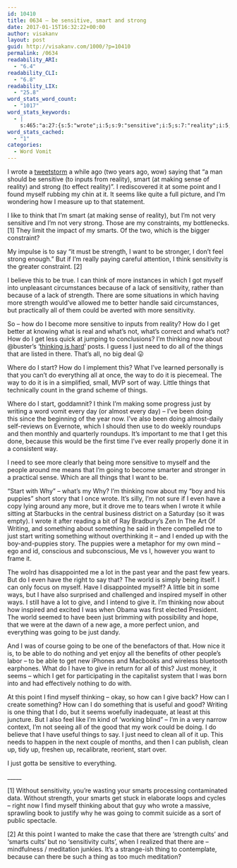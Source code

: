 ```yaml
---
id: 10410
title: 0634 – be sensitive, smart and strong
date: 2017-01-15T16:32:22+00:00
author: visakanv
layout: post
guid: http://visakanv.com/1000/?p=10410
permalink: /0634
readability_ARI:
  - "6.4"
readability_CLI:
  - "6.8"
readability_LIX:
  - "25.8"
word_stats_word_count:
  - "1017"
word_stats_keywords:
  - |
    s:465:"a:27:{s:5:"wrote";i:5;s:9:"sensitive";i:5;s:7:"reality";i:5;s:6:"making";i:3;s:5:"sense";i:3;s:6:"strong";i:3;s:5:"point";i:3;s:5:"seems";i:3;s:4:"like";i:3;s:5:"think";i:4;s:6:"smarts";i:3;s:8:"strength";i:4;s:4:"want";i:3;s:11:"sensitivity";i:4;s:7:"because";i:4;s:6:"what's";i:4;s:8:"thinking";i:6;s:4:"just";i:8;s:4:"need";i:3;s:6:"things";i:5;s:5:"start";i:5;s:7:"writing";i:4;s:5:"going";i:4;s:7:"puppies";i:3;s:4:"give";i:4;s:5:"thing";i:3;s:6:"cults'";i:3;}";
word_stats_cached:
  - "1"
categories:
  - Word Vomit
---
```

I wrote a [tweetstorm](https://twitter.com/visakanv/status/591230884449124353) a while ago (two years ago, wow) saying that &#8220;a man should be sensitive (to inputs from reality), smart (at making sense of reality) and strong (to effect reality)&#8221;. I rediscovered it at some point and I found myself rubbing my chin at it. It seems like quite a full picture, and I&#8217;m wondering how I measure up to that statement.

I like to think that I&#8217;m smart (at making sense of reality), but I&#8217;m not very sensitive and I&#8217;m not very strong. Those are my constraints, my bottlenecks. [1] They limit the impact of my smarts. Of the two, which is the bigger constraint?

My impulse is to say &#8220;it must be strength, I want to be stronger, I don&#8217;t feel strong enough.&#8221; But if I&#8217;m really paying careful attention, I think sensitivity is the greater constraint. [2]

I believe this to be true. I can think of more instances in which I got myself into unpleasant circumstances because of a lack of sensitivity, rather than because of a lack of strength. There are some situations in which having more strength would&#8217;ve allowed me to better handle said circumstances, but practically all of them could be averted with more sensitivity.

So – how do I become more sensitive to inputs from reality? How do I get better at knowing what is real and what&#8217;s not, what&#8217;s correct and what&#8217;s not? How do I get less quick at jumping to conclusions? I&#8217;m thinking now about @buster&#8217;s &#8216;[thinking is hard](https://betterhumans.coach.me/cognitive-bias-cheat-sheet-55a472476b18?source=user_profile---------1----------)&#8216; posts. I guess I just need to do all of the things that are listed in there. That&#8217;s all, no big deal 😛

Where do I start? How do I implement this? What I&#8217;ve learned personally is that you can&#8217;t do everything all at once, the way to do it is piecemeal. The way to do it is in a simplified, small, MVP sort of way. Little things that technically count in the grand scheme of things.

Where do I start, goddamnit? I think I&#8217;m making some progress just by writing a word vomit every day (or almost every day) – I&#8217;ve been doing this since the beginning of the year now. I&#8217;ve also been doing almost-daily self-reviews on Evernote, which I should then use to do weekly roundups and then monthly and quarterly roundups. It&#8217;s important to me that I get this done, because this would be the first time I&#8217;ve ever really properly done it in a consistent way.

I need to see more clearly that being more sensitive to myself and the people around me means that I&#8217;m going to become smarter and stronger in a practical sense. Which are all things that I want to be.

&#8220;Start with Why&#8221; – what&#8217;s my Why? I&#8217;m thinking now about my &#8220;boy and his puppies&#8221; short story that I once wrote. It&#8217;s silly, I&#8217;m not sure if I even have a copy lying around any more, but it drove me to tears when I wrote it while sitting at Starbucks in the central business district on a Saturday (so it was empty). I wrote it after reading a bit of Ray Bradbury&#8217;s Zen In The Art Of Writing, and something about something he said in there compelled me to just start writing something without overthinking it – and I ended up with the boy-and-puppies story. The puppies were a metaphor for my own mind – ego and id, conscious and subconscious, Me vs I, however you want to frame it.

The wolrd has disappointed me a lot in the past year and the past few years. But do I even have the right to say that? The world is simply being itself. I can only focus on myself. Have I disappointed myself? A little bit in some ways, but I have also surprised and challenged and inspired myself in other ways. I still have a lot to give, and I intend to give it. I&#8217;m thinking now about how inspired and excited I was when Obama was first elected President. The world seemed to have been just brimming with possibility and hope, that we were at the dawn of a new age, a more perfect union, and everything was going to be just dandy.

And I was of course going to be one of the benefactors of that. How nice it is, to be able to do nothing and yet enjoy all the benefits of other people&#8217;s labor – to be able to get new iPhones and Macbooks and wireless bluetooth earphones. What do I have to give in return for all of this? Just money, it seems – which I get for participating in the capitalist system that I was born into and had effectively nothing to do with.

At this point I find myself thinking – okay, so how can I give back? How can I create something? How can I do something that is useful and good? Writing is one thing that I do, but it seems woefully inadequate, at least at this juncture. But I also feel like I&#8217;m kind of &#8216;working blind&#8221; – I&#8217;m in a very narrow context, I&#8217;m not seeing all of the good that my work could be doing. I do believe that I have useful things to say. I just need to clean all of it up. This needs to happen in the next couple of months, and then I can publish, clean up, tidy up, freshen up, recalibrate, reorient, start over.

I just gotta be sensitive to everything.

\_____

[1] Without sensitivity, you&#8217;re wasting your smarts processing contaminated data. Without strength, your smarts get stuck in elaborate loops and cycles – right now I find myself thinking about that guy who wrote a massive, sprawling book to justify why he was going to commit suicide as a sort of public spectacle.

[2] At this point I wanted to make the case that there are &#8216;strength cults&#8217; and &#8216;smarts cults&#8217; but no &#8216;sensitivity cults&#8217;, when I realized that there are – mindfulness / meditation junkies. It&#8217;s a strange-ish thing to contemplate, because can there be such a thing as too much meditation?